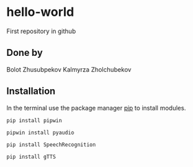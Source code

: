 # hello-world
First repository in github

## Done by
Bolot Zhusubpekov
Kalmyrza Zholchubekov

## Installation

In the terminal use the package manager [pip](https://pip.pypa.io/en/stable/) to install modules.

```
pip install pipwin
```
```
pipwin install pyaudio
```
```
pip install SpeechRecognition
```
```
pip install gTTS
```
 
